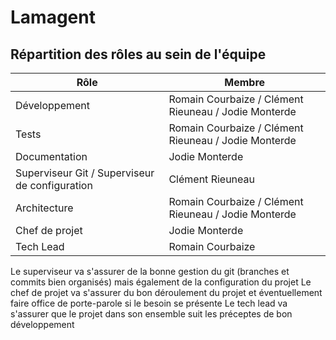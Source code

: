 # Lamagent

## Répartition des rôles au sein de l'équipe
| Rôle                                           | Membre                                               |
|------------------------------------------------|------------------------------------------------------|
| Développement                                  | Romain Courbaize / Clément Rieuneau / Jodie Monterde |
| Tests                                          | Romain Courbaize / Clément Rieuneau / Jodie Monterde |
| Documentation                                  | Jodie Monterde                                       |
| Superviseur Git / Superviseur de configuration | Clément Rieuneau                                     |
| Architecture                                   | Romain Courbaize / Clément Rieuneau / Jodie Monterde |
| Chef de projet                                 | Jodie Monterde                                       |
| Tech Lead                                      | Romain Courbaize                                     |

Le superviseur va s'assurer de la bonne gestion du git (branches et commits bien organisés) mais également de la configuration du projet
Le chef de projet va s'assurer du bon déroulement du projet et éventuellement faire office de porte-parole si le besoin se présente
Le tech lead va s'assurer que le projet dans son ensemble suit les préceptes de bon développement 
